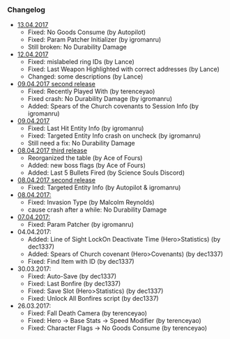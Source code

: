 ### Changelog

* [13.04.2017](https://bitbucket.org/igromanru/dark-souls-iii-tables/downloads/DS3_Science-Souls_13-04-2017.zip)
  * Fixed: No Goods Consume (by Autopilot)
  * Fixed: Param Patcher Initializer (by igromanru)
  * Still broken: No Durability Damage
* [12.04.2017](https://bitbucket.org/igromanru/dark-souls-iii-tables/downloads/DS3_Science-Souls_12-04-2017.zip)
  * Fixed: mislabeled ring IDs (by Lance)
  * Fixed: Last Weapon Highlighted with correct addresses (by Lance)
  * Changed: some descriptions (by Lance)
* [09.04.2017 second release](https://bitbucket.org/igromanru/dark-souls-iii-tables/downloads/DS3_Science-Souls_09-04-2017_2.zip)
  * Fixed: Recently Played With (by terenceyao)
  * Fixed crash: No Durability Damage (by igromanru)
  * Added: Spears of the Church covenants to Session Info (by igromanru)  
* [09.04.2017](https://bitbucket.org/igromanru/dark-souls-iii-tables/downloads/DS3_Science-Souls_09-04-2017.zip)
  * Fixed: Last Hit Entity Info (by igromanru)
  * Fixed: Targeted Entity Info crash on uncheck (by igromanru)
  * Still need a fix: No Durability Damage
* [08.04.2017 third release](https://bitbucket.org/igromanru/dark-souls-iii-tables/downloads/DS3_Science-Souls_08-04-2017_3.zip)
  * Reorganized the table (by Ace of Fours)
  * Added: new boss flags (by Ace of Fours)
  * Added: Last 5 Bullets Fired (by Science Souls Discord)    
* [08.04.2017 second release](https://bitbucket.org/igromanru/dark-souls-iii-tables/downloads/DS3_Science-Souls_08.04.2017_2.zip)
  * Fixed: Targeted Entity Info (by Autopilot & igromanru)
* [08.04.2017:](https://bitbucket.org/igromanru/dark-souls-iii-tables/downloads/DS3_Science-Souls_08-04-2017.zip)
  * Fixed: Invasion Type (by Malcolm Reynolds)
  * cause crash after a while: No Durability Damage
* [07.04.2017:](https://bitbucket.org/igromanru/dark-souls-iii-tables/downloads/DS3_Science-Souls_07-04-2017.zip)
  * Fixed: Param Patcher (by igromanru)  
* 04.04.2017:  
  * Added: Line of Sight LockOn Deactivate Time (Hero>Statistics) (by dec1337)
  * Added: Spears of Church covenant (Hero>Covenants) (by dec1337)
  * Fixed: Find Item with ID (by dec1337)
* 30.03.2017:  
  * Fixed: Auto-Save (by dec1337)
  * Fixed: Last Bonfire (by dec1337)
  * Fixed: Save Slot (Hero>Statistics) (by dec1337)
  * Fixed: Unlock All Bonfires script (by dec1337)    
* 26.03.2017:  
  * Fixed: Fall Death Camera (by terenceyao)
  * Fixed: Hero -> Base Stats -> Speed Modifier (by terenceyao)
  * Fixed: Character Flags -> No Goods Consume (by terenceyao)
